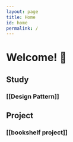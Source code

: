 ```yaml
---
layout: page
title: Home
id: home
permalink: /
---
```


# Welcome! 🌱

## Study
### [[Design Pattern]]

## Project
### [[bookshelf project]]